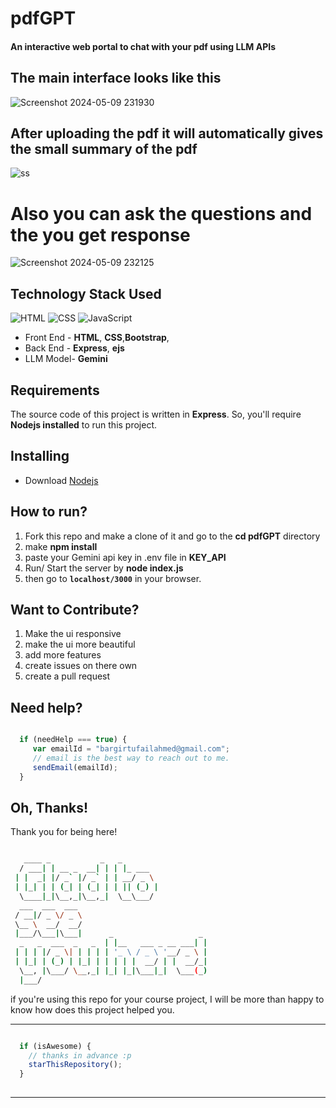 # pdfGPT
#### An interactive web portal to chat with your pdf using LLM APIs

## The main interface looks like this
![Screenshot 2024-05-09 231930](https://github.com/Tufailahmed-Bargir/pdfGPT/assets/142114244/804a4f99-8bd3-438c-95a7-3291015aac16)

## After uploading the pdf it will automatically gives the small summary of the pdf
![ss](https://github.com/Tufailahmed-Bargir/pdfGPT/assets/142114244/683109c6-2d84-479e-8659-5dd80b8a5a49)



# Also you can ask the questions and the you get response
![Screenshot 2024-05-09 232125](https://github.com/Tufailahmed-Bargir/pdfGPT/assets/142114244/198c09a8-d120-4671-b4cb-f50af067129f)




## Technology Stack Used

![HTML](https://img.shields.io/badge/frontend-html-orange.svg?logo=html5&style=flat-square) 
![CSS](https://img.shields.io/badge/frontend-css-yellowgreen.svg?logo=css3&style=flat-square)
![JavaScript](https://img.shields.io/badge/frontend-js-ff69b4.svg?logo=javascript&style=flat-square)
 

- Front End - **HTML**, **CSS**,**Bootstrap**,
- Back End - **Express**, **ejs**
- LLM Model- **Gemini**
 

## Requirements

The source code of this project is written in **Express**. So, you'll require **Nodejs installed** to run this project.

## Installing 
- Download [Nodejs](https://nodejs.org/en)
 

## How to run?

1. Fork this repo and make a clone of it and go to the **cd pdfGPT**  directory
2. make **npm install**
3. paste your Gemini api key in .env file in **KEY_API**
4. Run/ Start the server by **node index.js**
5. then go to  **`localhost/3000`** in your browser.


## Want to Contribute?

1. Make the ui responsive
2. make the ui more beautiful
3. add more features
4. create issues on there own
5. create a pull request
## Need help?

```javascript

  if (needHelp === true) {
     var emailId = "bargirtufailahmed@gmail.com";
     // email is the best way to reach out to me.
     sendEmail(emailId);
  }

```
 

 
## Oh, Thanks!

 
Thank you for being here!
 
```bash

   ____ _           _   _                   
  / ___| | __ _  __| | | |_ ___             
 | |  _| |/ _` |/ _` | | __/ _ \            
 | |_| | | (_| | (_| | | || (_) |           
  \____|_|\__,_|\__,_|  \__\___/            
  ___  ___  ___                             
 / __|/ _ \/ _ \                            
 \__ \  __/  __/                            
 |___/\___|\___|      _                   _ 
  _   _  ___  _   _  | |__   ___ _ __ ___| |
 | | | |/ _ \| | | | | '_ \ / _ \ '__/ _ \ |
 | |_| | (_) | |_| | | | | |  __/ | |  __/_|
  \__, |\___/ \__,_| |_| |_|\___|_|  \___(_)
  |___/                                     


```

 if you're using this repo for your course project, I will be more than happy to know how does this project helped you.

 

------

```javascript

  if (isAwesome) {
    // thanks in advance :p
    starThisRepository();
  }
  
```

-------
